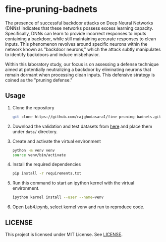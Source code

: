 # fine-pruning-badnets

The presence of successful backdoor attacks on Deep Neural Networks (DNNs) indicates that these networks possess excess learning capacity. Specifically, DNNs can learn to provide incorrect responses to inputs containing a backdoor, while still maintaining accurate responses to clean inputs. This phenomenon revolves around specific neurons within the network known as "backdoor neurons," which the attack subtly manipulates to identify backdoors and induce misbehavior.

Within this laboratory study, our focus is on assessing a defense technique aimed at potentially neutralizing a backdoor by eliminating neurons that remain dormant when processing clean inputs. This defensive strategy is coined as the "pruning defense."

## Usage

1. Clone the repository
      ```bash
      git clone https://github.com/rajghodasara1/fine-pruning-badnets.git
      ```

2. Download the validation and test datasets from [here](https://drive.google.com/drive/folders/1Rs68uH8Xqa4j6UxG53wzD0uyI8347dSq?usp=sharing) and place them under `data/` directory.

3. Create and activate the virtual environment
      ```bash
      python -m venv venv
      source venv/bin/activate
      ```

4. Install the required dependencies
      ```bash
      pip install -r requirements.txt
      ```

5. Run this command to start an ipython kernel with the virtual environment.
     ```bash
     ipython kernel install --user --name=venv

6. Open Lab4.ipynb, select kernel venv and run to reproduce code.

## LICENSE
This project is licensed under MIT License. See [LICENSE](./LICENSE).
